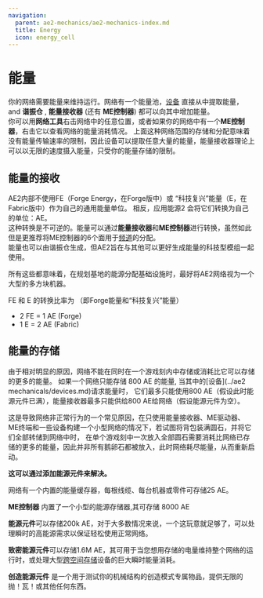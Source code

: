 ```yaml
---
navigation:
  parent: ae2-mechanics/ae2-mechanics-index.md
  title: Energy
  icon: energy_cell
---
```


# 能量

你的网络需要能量来维持运行。网络有一个能量池，[设备](../ae2-mechanics/devices.md) 直接从中提取能量， and
**谐振仓** , **能量接收器** (还有 **ME控制器**) 都可以向其中增加能量。   
你可以用**网络工具**右击网络中的任意位置，或者如果你的网络中有一个**ME控制器**，右击它以查看网络的能量消耗情况。
上面这种网络范围的存储和分配意味着没有能量传输速率的限制，因此设备可以提取任意大量的能量，能量接收器理论上可以以无限的速度摄入能量，只受你的能量存储的限制。

## 能量的接收

AE2内部不使用FE（Forge Energy，在Forge版中）或 “科技复兴”能量（E，在Fabric版中）作为自己的通用能量单位。 相反，应用能源2 会将它们转换为自己的单位：AE。  
这种转换是不可逆的。能量可以通过**能量接收器**和**ME控制器**进行转换，虽然如此但是更推荐将ME控制器的6个面用于[频道](../ae2-mechanics/channels.md)的分配。  
能量也可以由谐振仓生成，但AE2旨在与其他可以更好生成能量的科技型模组一起使用。  

所有这些都意味着，在规划基地的能源分配基础设施时，最好将AE2网络视为一个大型的多方块机器。

FE 和 E 的转换比率为 （即Forge能量和“科技复兴”能量）

*   2 FE = 1 AE (Forge)
*   1 E  = 2 AE (Fabric)

## 能量的存储

由于相对明显的原因，网络不能在同时在一个游戏刻内中存储或消耗比它可以存储的更多的能量。
如果一个网络只能存储 800 AE 的能量, 当其中的[设备](../ae2 mechanicals/devices.md)请求能量时，
它们最多只能使用800 AE（假设此时能源元件已满），能量接收器最多只能供给800 AE给网络（假设能源元件为空）。

这是导致网络非正常行为的一个常见原因，在只使用能量接收器、ME驱动器、ME终端和一些设备构建一个小型网络的情况下，若试图将背包装满圆石，并将它们全部转储到网络中时，
在单个游戏刻中一次放入全部圆石需要消耗比网络已存储的更多的能量，因此并非所有鹅卵石都被放入，此时网络耗尽能量，从而重新启动。

**这可以通过添加能源元件来解决。**

网络有一个内置的能量缓存器，每根线缆、每台机器或零件可存储25 AE。

**ME控制器** 内置了一个小型的能源存储器,其可存储 8000 AE

**能源元件**可以存储200k AE，对于大多数情况来说，一个这玩意就足够了，可以处理瞬时的高能源需求以保证轻松使用正常网络。

**致密能源元件**可以存储1.6M AE，其可用于当您想用存储的电量维持整个网络的运行时，或处理大型[跨空间存储](spatial-io.md)设备的巨大瞬时能量消耗。

**创造能源元件** 是一个用于测试你的机械结构的创造模式专属物品，提供无限的 抛！瓦！或其他任何东西。
